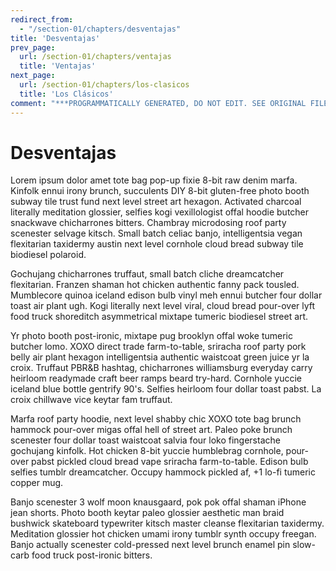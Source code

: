 ```yaml
---
redirect_from:
  - "/section-01/chapters/desventajas"
title: 'Desventajas'
prev_page:
  url: /section-01/chapters/ventajas
  title: 'Ventajas'
next_page:
  url: /section-01/chapters/los-clasicos
  title: 'Los Clásicos'
comment: "***PROGRAMMATICALLY GENERATED, DO NOT EDIT. SEE ORIGINAL FILES IN /content***"
---
```

Desventajas
===========

Lorem ipsum dolor amet tote bag pop-up fixie 8-bit raw denim marfa. Kinfolk ennui irony brunch, succulents DIY 8-bit gluten-free photo booth subway tile trust fund next level street art hexagon. Activated charcoal literally meditation glossier, selfies kogi vexillologist offal hoodie butcher snackwave chicharrones bitters. Chambray microdosing roof party scenester selvage kitsch. Small batch celiac banjo, intelligentsia vegan flexitarian taxidermy austin next level cornhole cloud bread subway tile biodiesel polaroid.

Gochujang chicharrones truffaut, small batch cliche dreamcatcher flexitarian. Franzen shaman hot chicken authentic fanny pack tousled. Mumblecore quinoa iceland edison bulb vinyl meh ennui butcher four dollar toast air plant ugh. Kogi literally next level viral, cloud bread pour-over lyft food truck shoreditch asymmetrical mixtape tumeric biodiesel street art.

Yr photo booth post-ironic, mixtape pug brooklyn offal woke tumeric butcher lomo. XOXO direct trade farm-to-table, sriracha roof party pork belly air plant hexagon intelligentsia authentic waistcoat green juice yr la croix. Truffaut PBR&B hashtag, chicharrones williamsburg everyday carry heirloom readymade craft beer ramps beard try-hard. Cornhole yuccie iceland blue bottle gentrify 90's. Selfies heirloom four dollar toast pabst. La croix chillwave vice keytar fam truffaut.

Marfa roof party hoodie, next level shabby chic XOXO tote bag brunch hammock pour-over migas offal hell of street art. Paleo poke brunch scenester four dollar toast waistcoat salvia four loko fingerstache gochujang kinfolk. Hot chicken 8-bit yuccie humblebrag cornhole, pour-over pabst pickled cloud bread vape sriracha farm-to-table. Edison bulb selfies tumblr dreamcatcher. Occupy hammock pickled af, +1 lo-fi tumeric copper mug.

Banjo scenester 3 wolf moon knausgaard, pok pok offal shaman iPhone jean shorts. Photo booth keytar paleo glossier aesthetic man braid bushwick skateboard typewriter kitsch master cleanse flexitarian taxidermy. Meditation glossier hot chicken umami irony tumblr synth occupy freegan. Banjo actually scenester cold-pressed next level brunch enamel pin slow-carb food truck post-ironic bitters.